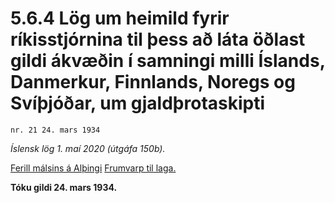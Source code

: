 # 5.6.4 Lög um heimild fyrir ríkisstjórnina til þess að láta öðlast gildi ákvæðin í samningi milli Íslands, Danmerkur, Finnlands, Noregs og Svíþjóðar, um gjaldþrotaskipti

`nr. 21 24. mars 1934`

_Íslensk lög 1. maí 2020 (útgáfa 150b)._

[Ferill málsins á Alþingi](https://www.althingi.is/thingstorf/thingmalalistar-eftir-thingum/ferill/?ltg=47&mnr=68)
[Frumvarp til laga.](https://www.althingi.is/altext/47/s/pdf/0123.pdf)

**Tóku gildi 24. mars 1934.**

